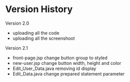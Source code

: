 # Version History

Version 2.0
- uploading all the code
- uploading all the screenshoot

Version 2.1
- front-page.jsp change button group to styled
- new-user.jsp change button width, height and color
- Edit_User_Data.java removing id display
- Edit_Data.java change prepared statement parameter
